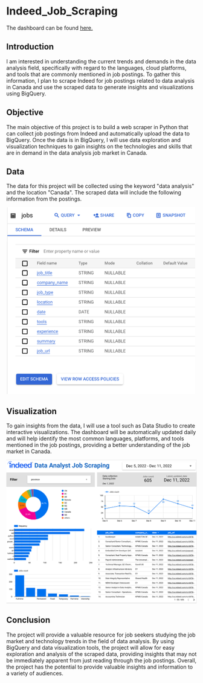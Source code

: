 # Indeed_Job_Scraping
The dashboard can be found [here.](https://datastudio.google.com/s/rAkYW5odUMM)

## Introduction
I am interested in understanding the current trends and demands in the data analysis field, specifically with regard to the languages, cloud platforms, and tools that are commonly mentioned in job postings. To gather this information, I plan to scrape Indeed for job postings related to data analysis in Canada and use the scraped data to generate insights and visualizations using BigQuery.

## Objective
The main objective of this project is to build a web scraper in Python that can collect job postings from Indeed and automatically upload the data to BigQuery. Once the data is in BigQuery, I will use data exploration and visualization techniques to gain insights on the technologies and skills that are in demand in the data analysis job market in Canada.

## Data 
The data for this project will be collected using the keyword "data analysis" and the location "Canada". The scraped data will include the following information from the postings.
<p float="left">
  <img src="img/data_schema.png" width="500" />
</p>

## Visualization 
To gain insights from the data, I will use a tool such as Data Studio to create interactive visualizations. The dashboard will be automatically updated daily and will help identify the most common languages, platforms, and tools mentioned in the job postings, providing a better understanding of the job market in Canada.
<p float="left">
  <img src="img/viz.png" width="800" />
</p>



## Conclusion
 The project will provide a valuable resource for job seekers studying the job market and technology trends in the field of data analysis. By using BigQuery and data visualization tools, the project will allow for easy exploration and analysis of the scraped data, providing insights that may not be immediately apparent from just reading through the job postings. Overall, the project has the potential to provide valuable insights and information to a variety of audiences.

